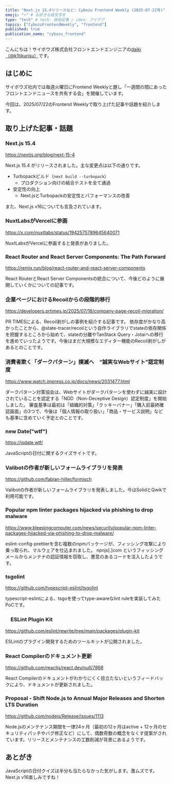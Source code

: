 ```yaml
---
title: "Next.js 15.4リリースなど: Cybozu Frontend Weekly (2025-07-22号)" # 目立ったニュースを選ぶ
emoji: "⚡" # お好きな絵文字を
type: "tech" # tech: 技術記事 / idea: アイデア
topics: ["CybozuFrontendWeekly", "frontend"]
published: true
publication_name: "cybozu_frontend"
---
```


こんにちは！サイボウズ株式会社フロントエンドエンジニアの[daiki（@k1tikurisu）](https://x.com/k1tikurisu)です。

## はじめに

サイボウズ社内では毎週火曜日にFrontend Weeklyと題し「一週間の間にあったフロントエンドニュースを共有する会」を開催しています。

今回は、2025/07/22のFrontend Weeklyで取り上げた記事や話題を紹介します。

## 取り上げた記事・話題

### Next.js 15.4

https://nextjs.org/blog/next-15-4

Next.js 15.4 がリリースされました。主な変更点は以下の通りです。

- Turbopackビルド（`next build --turbopack`）
  - プロダクション向けの結合テストを全て通過
- 安定性の向上
  - Next.jsとTurbopackの安定性とパフォーマンスの改善

また、Next.js v16についても言及されています。

### NuxtLabsがVercelに参画

https://x.com/nuxtlabs/status/1942575789645640071

NuxtLabsがVercelに参画すると発表がありました。

### React Router and React Server Components: The Path Forward

https://remix.run/blog/react-router-and-react-server-components

React RouterとReact Server Componentsの統合について、今後どのように展開していくかについての記事です。

### 企業ページにおけるRecoilからの段階的移行

https://developers.prtimes.jp/2025/07/18/company-page-recoil-migration/

PR TIMESによる、Recoil剥がしの事例を紹介する記事です。
依存度がかなり高かったことから、@state-tracer/recoilという自作ライブラリでstateの依存関係を把握するところから始めて、stateの分離やTanStack Query・Jotaiへの移行を進めていったようです。今後はまだ大規模なエディター機能のRecoil剥がしがあるとのことです。

### 消費者欺く「ダークパターン」撲滅へ　“誠実なWebサイト”認定制度

https://www.watch.impress.co.jp/docs/news/2031477.html

ダークパターン対策協会は、Webサイトがダークパターンを使わずに誠実に設計されていることを認定する「NDD（Non-Deceptive Design）認定制度」を開始しました。
審査基準は最初は「組織的対策」「クッキーバナー」「購入前最終確認画面」の3つで、今後は「個人情報の取り扱い」「商品・サービス説明」なども基準に含めていく予定とのことです。

### new Date("wtf")

https://jsdate.wtf/

JavaScriptの日付に関するクイズサイトです。

### Valibotの作者が新しいフォームライブラリを発表

https://github.com/fabian-hiller/formisch

Valibotの作者が新しいフォームライブラリを発表しました。今はSolidとQwikで利用可能です。

### Popular npm linter packages hijacked via phishing to drop malware

https://www.bleepingcomputer.com/news/security/popular-npm-linter-packages-hijacked-via-phishing-to-drop-malware/

eslint-config-prettierを含む複数のnpmパッケージが、フィッシング攻撃により乗っ取られ、マルウェアを仕込まれました。
npnjs[.]com というフィッシングメールからメンテナの認証情報を窃取し、悪意のあるコードを注入したようです。

### tsgolint

https://github.com/typescript-eslint/tsgolint

typescript-eslintによる、tsgoを使ってtype-awareなlint ruleを実装してみたPoCです。

### 　ESLint Plugin Kit

https://github.com/eslint/rewrite/tree/main/packages/plugin-kit

ESLintのプラグイン開発するためのツールキットが公開されました。

### React Compilerのドキュメント更新

https://github.com/reactjs/react.dev/pull/7868

React Compilerのドキュメントがわかりにくく目立たないというフィードバックにより、ドキュメントが更新されました。

### Proposal - Shift Node.js to Annual Major Releases and Shorten LTS Duration

https://github.com/nodejs/Release/issues/1113

Node.jsのメンテナンス期間を一律24ヶ月（最初の12ヶ月はactive + 12ヶ月のセキュリティパッチやバグ修正など）にして、偶数奇数の概念をなくす提案がされています。リリースとメンテナンスの工数削減が背景にあるようです。

## あとがき

JavaScriptの日付クイズは半分も当たらなかった気がします。激ムズです。Next.js v16楽しみですね！
